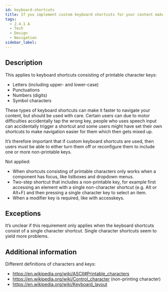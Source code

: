 ```yaml
---
id: keyboard-shortcuts
title: If you implement custom keyboard shortcuts for your content make sure they can either be turned off, remapped or are only active when a specific control has focus
tags:
  - 2.4.1 A
  - Tech
  - Design
  - Navigation
sidebar_label: 
---
```


## Description

This applies to keyboard shortcuts consisting of printable character keys: 
- Letters (including upper- and lower-case)
- Punctuations
- Numbers (digits)
- Symbol characters

These types of keyboard shortcuts can make it faster to navigate your content, but should be used with care. Certain users can due to motor difficulties accidentally tap the wrong key, people who uses speech input can accidentally trigger a shortcut and some users might have set their own shortcuts to make navigation easier for them which then gets mixed up. 

It’s therefore important that if custom keyboard shortcuts are used, then users must be able to either turn them off or reconfigure them to include one or more non-printable keys.

Not applied:
- When shortcuts consisting of printable characters only works when a component has focus, like listboxes and dropdown menus. 
- Two-step shortcut that includes a non-printable key, for example first accessing an element with a single non-character shortcut (e.g. Alt or Alt+F) and then pressing a single character key to select an item. 
- When a modifier key is required, like with accesskeys.

## Exceptions

It’s unclear if this requirement only applies when the keyboard shortcuts consist of a single character shortcut. Single character shortcuts seem to yield more problems.

## Additional information

Different definitions of characters and keys: 
- https://en.wikipedia.org/wiki/ASCII#Printable_characters
- https://en.wikipedia.org/wiki/Control_character   (non-printing character)
- https://en.wikipedia.org/wiki/Keyboard_layout
